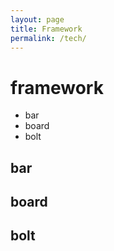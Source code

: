 ```yaml
---
layout: page
title: Framework
permalink: /tech/
---
```



# framework
- bar
- board
- bolt

## bar

## board

## bolt
